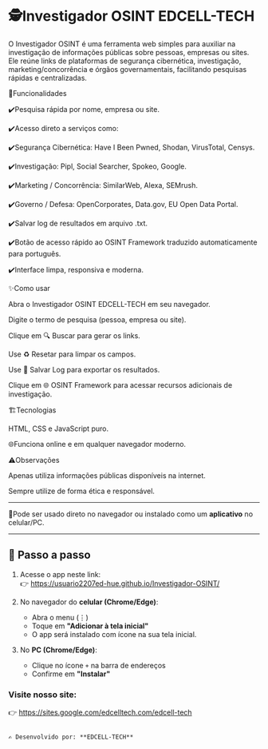# 🕵️Investigador OSINT EDCELL-TECH

O Investigador OSINT é uma ferramenta web simples para auxiliar na investigação de informações públicas sobre pessoas, empresas ou sites.
Ele reúne links de plataformas de segurança cibernética, investigação, marketing/concorrência e órgãos governamentais, facilitando pesquisas rápidas e centralizadas.

📑Funcionalidades

✔️Pesquisa rápida por nome, empresa ou site.

✔️Acesso direto a serviços como:

✔️Segurança Cibernética: Have I Been Pwned, Shodan, VirusTotal, Censys.

✔️Investigação: Pipl, Social Searcher, Spokeo, Google.

✔️Marketing / Concorrência: SimilarWeb, Alexa, SEMrush.

✔️Governo / Defesa: OpenCorporates, Data.gov, EU Open Data Portal.

✔️Salvar log de resultados em arquivo .txt.

✔️Botão de acesso rápido ao OSINT Framework
 traduzido automaticamente para português.

✔️Interface limpa, responsiva e moderna.

✨Como usar

Abra o Investigador OSINT EDCELL-TECH em seu navegador.

Digite o termo de pesquisa (pessoa, empresa ou site).

Clique em 🔍 Buscar para gerar os links.

Use ♻️ Resetar para limpar os campos.

Use 💾 Salvar Log para exportar os resultados.

Clique em 🌐 OSINT Framework para acessar recursos adicionais de investigação.

🏗️Tecnologias

HTML, CSS e JavaScript puro.

🌐Funciona online e em qualquer navegador moderno.

⚠️Observações

Apenas utiliza informações públicas disponíveis na internet.

Sempre utilize de forma ética e responsável.

---

📌Pode ser usado direto no navegador ou instalado como um **aplicativo** no celular/PC.

---

## 🚀 Passo a passo
1. Acesse o app neste link:  
   👉 https://usuario2207ed-hue.github.io/Investigador-OSINT/ 

2. No navegador do **celular (Chrome/Edge)**:  
   - Abra o menu (⋮)  
   - Toque em **"Adicionar à tela inicial"**  
   - O app será instalado com ícone na sua tela inicial.  

3. No **PC (Chrome/Edge)**:  
   - Clique no ícone `+` na barra de endereços  
   - Confirme em **"Instalar"**  

### Visite nosso site: 

   👉 https://sites.google.com/edcelltech.com/edcell-tech

```

✍️ Desenvolvido por: **EDCELL-TECH**
